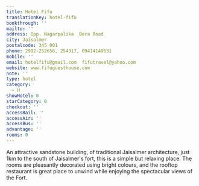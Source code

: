 ```yaml
---
title: Hotel Fifu
translationKey: hotel-fifu
bookthrough: ''
mailto: ''
address: Opp. Nagarpalika  Bera Road
city: Jaisalmer
postalcode: 345 001
phone: 2992-252656, 254317, 09414149631
mobile: ''
email: hotelfifu@gmail.com  fifutravel@yahoo.com
website: www.fifuguesthouse.com
note: ''
type: hotel
category:
  - H
showHotel: 0
starCategory: 0
checkout: ''
accessRail: ''
accessAir: ''
accessBus: ''
advantage: ''
rooms: 0
---
```

An attractive sandstone building, of traditional Jaisalmer architecture, just 1km to the south of Jaisalmer's fort, this is a simple but relaxing place. The rooms are pleasantly decorated using bright colours, and the rooftop restaurant is great place to unwind while enjoying the spectacular views of the Fort.